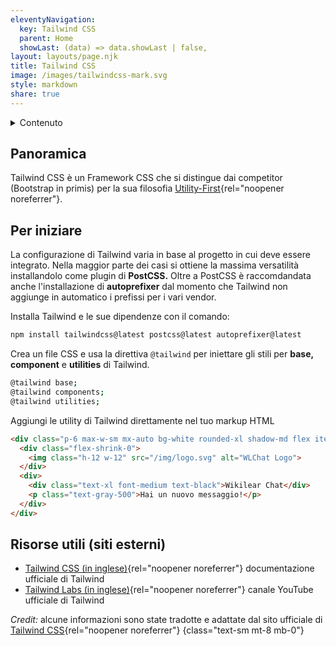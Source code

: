 ```yaml
---
eleventyNavigation:
  key: Tailwind CSS
  parent: Home
  showLast: (data) => data.showLast | false,
layout: layouts/page.njk
title: Tailwind CSS
image: /images/tailwindcss-mark.svg
style: markdown
share: true
---
```

<details>
<summary>
Contenuto
</summary>

- [Panoramica](#panoramica)
- [Per iniziare](#per-iniziare)
- [Risorse utili](<#risorse-utili-(siti-esterni)>)

</details>

## Panoramica

Tailwind CSS è un Framework CSS che si distingue dai competitor (Bootstrap in primis) per la sua filosofia [Utility-First](https://tailwindcss.com/docs/utility-first){rel="noopener noreferrer"}.

## Per iniziare

La configurazione di Tailwind varia in base al progetto in cui deve essere integrato. Nella maggior parte dei casi si ottiene la massima versatilità installandolo come plugin di **PostCSS.** Oltre a PostCSS è raccomdandata anche l'installazione di **autoprefixer** dal momento che Tailwind non aggiunge in automatico i prefissi per i vari vendor.

Installa Tailwind e le sue dipendenze con il comando:

```bash
npm install tailwindcss@latest postcss@latest autoprefixer@latest
```

Crea un file CSS e usa la direttiva `@tailwind` per iniettare gli stili per **base, component** e **utilities** di Tailwind.

```bash
@tailwind base;
@tailwind components;
@tailwind utilities;
```

Aggiungi le utility di Tailwind direttamente nel tuo markup HTML

```html
<div class="p-6 max-w-sm mx-auto bg-white rounded-xl shadow-md flex items-center space-x-4">
  <div class="flex-shrink-0">
    <img class="h-12 w-12" src="/img/logo.svg" alt="WLChat Logo">
  </div>
  <div>
    <div class="text-xl font-medium text-black">Wikilear Chat</div>
    <p class="text-gray-500">Hai un nuovo messaggio!</p>
  </div>
</div>
```

## Risorse utili (siti esterni)

- [Tailwind CSS (in inglese)](https://tailwindcss.com/docs){rel="noopener noreferrer"} documentazione ufficiale di Tailwind
- [Tailwind Labs (in inglese)](https://www.youtube.com/tailwindlabs){rel="noopener noreferrer"} canale YouTube ufficiale di Tailwind

_Credit:_ alcune informazioni sono state tradotte e adattate dal sito ufficiale di [Tailwind CSS](https://tailwindcss.com/){rel="noopener noreferrer"}
{class="text-sm mt-8 mb-0"}
